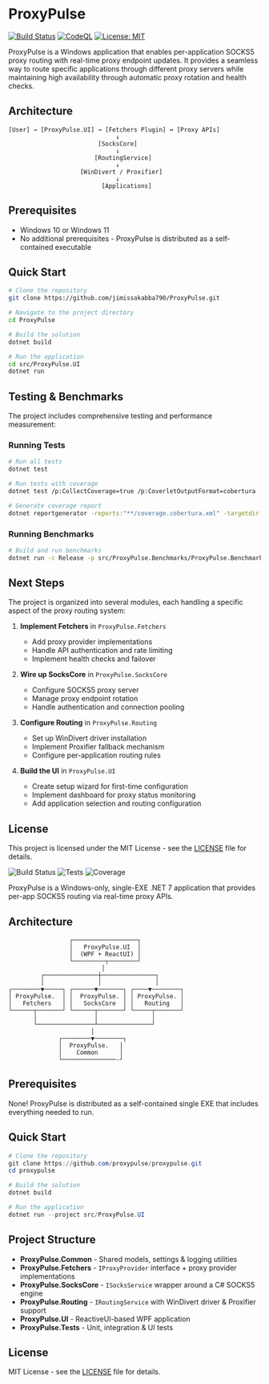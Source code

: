 # ProxyPulse

[![Build Status](https://github.com/jimissakabba790/ProxyPulse/workflows/ProxyPulse%20CI%2FCD/badge.svg)](https://github.com/jimissakabba790/ProxyPulse/actions)
[![CodeQL](https://github.com/jimissakabba790/ProxyPulse/workflows/CodeQL/badge.svg)](https://github.com/jimissakabba790/ProxyPulse/security/code-scanning)
[![License: MIT](https://img.shields.io/badge/License-MIT-yellow.svg)](https://opensource.org/licenses/MIT)

ProxyPulse is a Windows application that enables per-application SOCKS5 proxy routing with real-time proxy endpoint updates. It provides a seamless way to route specific applications through different proxy servers while maintaining high availability through automatic proxy rotation and health checks.

## Architecture

```ascii
[User] → [ProxyPulse.UI] → [Fetchers Plugin] ↔ [Proxy APIs]
                              ↓
                         [SocksCore]
                              ↓
                        [RoutingService]
                              ↓
                    [WinDivert / Proxifier]
                              ↓
                          [Applications]
```

## Prerequisites

- Windows 10 or Windows 11
- No additional prerequisites - ProxyPulse is distributed as a self-contained executable

## Quick Start

```bash
# Clone the repository
git clone https://github.com/jimissakabba790/ProxyPulse.git

# Navigate to the project directory
cd ProxyPulse

# Build the solution
dotnet build

# Run the application
cd src/ProxyPulse.UI
dotnet run
```

## Testing & Benchmarks

The project includes comprehensive testing and performance measurement:

### Running Tests
```bash
# Run all tests
dotnet test

# Run tests with coverage
dotnet test /p:CollectCoverage=true /p:CoverletOutputFormat=cobertura

# Generate coverage report
dotnet reportgenerator -reports:"**/coverage.cobertura.xml" -targetdir:"coverage-report" -reporttypes:Html
```

### Running Benchmarks
```bash
# Build and run benchmarks
dotnet run -c Release -p src/ProxyPulse.Benchmarks/ProxyPulse.Benchmarks.csproj
```

## Next Steps

The project is organized into several modules, each handling a specific aspect of the proxy routing system:

1. **Implement Fetchers** in `ProxyPulse.Fetchers`
   - Add proxy provider implementations
   - Handle API authentication and rate limiting
   - Implement health checks and failover

2. **Wire up SocksCore** in `ProxyPulse.SocksCore`
   - Configure SOCKS5 proxy server
   - Manage proxy endpoint rotation
   - Handle authentication and connection pooling

3. **Configure Routing** in `ProxyPulse.Routing`
   - Set up WinDivert driver installation
   - Implement Proxifier fallback mechanism
   - Configure per-application routing rules

4. **Build the UI** in `ProxyPulse.UI`
   - Create setup wizard for first-time configuration
   - Implement dashboard for proxy status monitoring
   - Add application selection and routing configuration

## License

This project is licensed under the MIT License - see the [LICENSE](LICENSE) file for details.

![Build Status](https://img.shields.io/github/workflow/status/proxypulse/proxypulse/CI)
![Tests](https://img.shields.io/github/workflow/status/proxypulse/proxypulse/Tests?label=tests)
![Coverage](https://img.shields.io/codecov/c/github/proxypulse/proxypulse)

ProxyPulse is a Windows-only, single-EXE .NET 7 application that provides per-app SOCKS5 routing via real-time proxy APIs.

## Architecture

```ascii
                 ┌──────────────────┐
                 │   ProxyPulse.UI  │
                 │  (WPF + ReactUI) │
                 └─────────┬────────┘
                          │
         ┌───────────────┼───────────────┐
         │               │               │
┌────────▼─────┐ ┌──────▼───────┐ ┌────▼────────┐
│ ProxyPulse.  │ │  ProxyPulse. │ │ ProxyPulse. │
│   Fetchers   │ │   SocksCore  │ │   Routing   │
└──────┬───────┘ └──────┬───────┘ └─────┬───────┘
       │                │               │
       └────────────────┴───────────────┘
                       │
              ┌────────▼────────┐
              │  ProxyPulse.   │
              │    Common      │
              └───────────────-┘
```

## Prerequisites

None! ProxyPulse is distributed as a self-contained single EXE that includes everything needed to run.

## Quick Start

```powershell
# Clone the repository
git clone https://github.com/proxypulse/proxypulse.git
cd proxypulse

# Build the solution
dotnet build

# Run the application
dotnet run --project src/ProxyPulse.UI
```

## Project Structure

* **ProxyPulse.Common** - Shared models, settings & logging utilities
* **ProxyPulse.Fetchers** - `IProxyProvider` interface + proxy provider implementations
* **ProxyPulse.SocksCore** - `ISocksService` wrapper around a C# SOCKS5 engine
* **ProxyPulse.Routing** - `IRoutingService` with WinDivert driver & Proxifier support
* **ProxyPulse.UI** - ReactiveUI-based WPF application
* **ProxyPulse.Tests** - Unit, integration & UI tests

## License

MIT License - see the [LICENSE](LICENSE) file for details.
